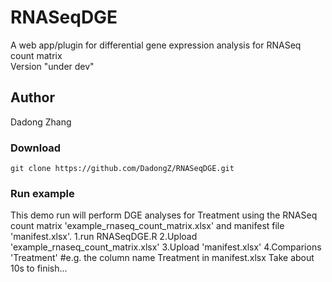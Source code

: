 # RNASeqDGE
A web app/plugin for differential gene expression analysis for RNASeq count matrix  
Version "under dev" 

## Author
Dadong Zhang

### Download

```
git clone https://github.com/DadongZ/RNASeqDGE.git
```
### Run example
This demo run will perform DGE analyses for Treatment using the RNASeq count matrix 'example_rnaseq_count_matrix.xlsx' and manifest file 'manifest.xlsx'. 
1.run RNASeqDGE.R
2.Upload 'example_rnaseq_count_matrix.xlsx'
3.Upload 'manifest.xlsx'
4.Comparions 'Treatment' #e.g. the column name Treatment in manifest.xlsx
Take about 10s to finish...
